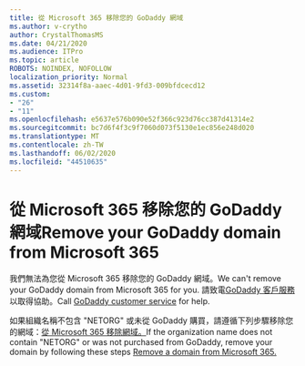 ```yaml
---
title: 從 Microsoft 365 移除您的 GoDaddy 網域
ms.author: v-crytho
author: CrystalThomasMS
ms.date: 04/21/2020
ms.audience: ITPro
ms.topic: article
ROBOTS: NOINDEX, NOFOLLOW
localization_priority: Normal
ms.assetid: 32314f8a-aaec-4d01-9fd3-009bfdcecd12
ms.custom:
- "26"
- "11"
ms.openlocfilehash: e5637e576b090e52f366c923d76cc387d41314e2
ms.sourcegitcommit: bc7d6f4f3c9f7060d073f5130e1ec856e248d020
ms.translationtype: MT
ms.contentlocale: zh-TW
ms.lasthandoff: 06/02/2020
ms.locfileid: "44510635"
---
```

# <a name="remove-your-godaddy-domain-from-microsoft-365"></a><span data-ttu-id="e5f42-102">從 Microsoft 365 移除您的 GoDaddy 網域</span><span class="sxs-lookup"><span data-stu-id="e5f42-102">Remove your GoDaddy domain from Microsoft 365</span></span>

<span data-ttu-id="e5f42-103">我們無法為您從 Microsoft 365 移除您的 GoDaddy 網域。</span><span class="sxs-lookup"><span data-stu-id="e5f42-103">We can't remove your GoDaddy domain from Microsoft 365 for you.</span></span> <span data-ttu-id="e5f42-104">請致電[GoDaddy 客戶服務](https://aka.ms/contact-godaddy)以取得協助。</span><span class="sxs-lookup"><span data-stu-id="e5f42-104">Call [GoDaddy customer service](https://aka.ms/contact-godaddy) for help.</span></span>
  
<span data-ttu-id="e5f42-105">如果組織名稱不包含 "NETORG" 或未從 GoDaddy 購買，請遵循下列步驟移除您的網域：[從 Microsoft 365 移除網域。](https://docs.microsoft.com/microsoft-365/admin/get-help-with-domains/remove-a-domain)</span><span class="sxs-lookup"><span data-stu-id="e5f42-105">If the organization name does not contain "NETORG" or was not purchased from GoDaddy, remove your domain by following these steps [Remove a domain from Microsoft 365.](https://docs.microsoft.com/microsoft-365/admin/get-help-with-domains/remove-a-domain)</span></span>
  